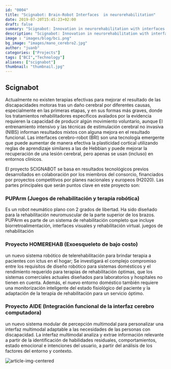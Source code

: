 ```yaml
---
id: "0004"
title: "Scignabot: Brain-Robot Interfaces  in neurorehabilitation"
date: 2019-07-20T15:45:23+02:00
draft: false
summary: "Scignabot: Innovation in neurorehabilitation with interfaces brain-robot"
description: "Scignabot: Innovation in neurorehabilitation with interfaces brain-robot"
image : "images/blog/bci.png"
bg_image: "images/mano_cerebro2.jpg"
author: "juanb"
categories: ["Projects"]
tags: ["BCI","Technology"]
aliases: ["scignabot"]
thumbnail: "thumbnail.jpg"
---
```


## Scignabot


Actualmente no existen terapias efectivas para mejorar el resultado de las discapacidades motoras tras un daño cerebral por diferentes causas, especialmente en las primeras etapas, y en sus formas más graves, donde los tratamientos rehabilitadores específicos avalados por la evidencia requieren la capacidad de producir algún movimiento voluntario, aunque El entrenamiento intensivo y las técnicas de estimulación cerebral no invasiva (NIBS) informan resultados mixtos con alguna mejora en el resultado funcional. Las interfaces cerebro-robot (BRI) son una tecnología emergente que puede aumentar de manera efectiva la plasticidad cortical utilizando reglas de aprendizaje similares a las de Hebbian y puede mejorar la recuperación de una lesión cerebral, pero apenas se usan (incluso) en entornos clínicos.



El proyecto SCIGNABOT se basa en resultados tecnológicos previos desarrollados en colaboración por los miembros del consorcio, financiados por proyectos competitivos por planes nacionales y europeos (H2020). Las partes principales que serán puntos clave en este proyecto son:

### PUPArm (Juegos de rehabilitación y terapia robótica)

Es un robot neumático plano con 2 grados de libertad. Ha sido diseñado para la rehabilitación neuromuscular de la parte superior de los brazos. PUPArm es parte de un sistema de rehabilitación completo que incluye biorretroalimentación, interfaces visuales y rehabilitación virtual. juegos de rehabilitación

### Proyecto HOMEREHAB (Exoesqueleto de bajo costo)

un nuevo sistema robótico de telerehabilitación para brindar terapia a pacientes con ictus en el hogar; Se investigará el complejo compromiso entre los requisitos de diseño robótico para sistemas domésticos y el rendimiento requerido para terapias de rehabilitación óptimas, que los sistemas comerciales actuales diseñados para laboratorios y hospitales no tienen en cuenta. Además, el nuevo entorno doméstico también requiere una monitorización inteligente del estado fisiológico del paciente y la adaptación de la terapia de rehabilitación para un servicio óptimo.

### Proyecto AIDE (Integración funcional de la interfaz cerebro computadora)

un nuevo sistema modular de percepción multimodal para personalizar una interfaz multimodal adaptable a las necesidades de las personas con discapacidad. La interfaz multimodal analiza y extrae información relevante a partir de la identificación de habilidades residuales, comportamientos, estado emocional e intenciones del usuario, a partir del análisis de los factores del entorno y contexto.

![article-img-centered](/images/blog/robot1.png)

  
  




